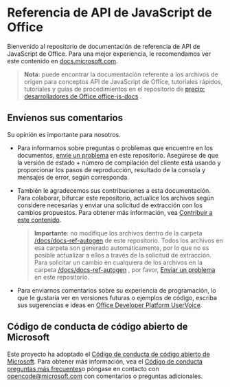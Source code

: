 # <a name="office-javascript-api-reference"></a>Referencia de API de JavaScript de Office

Bienvenido al repositorio de documentación de referencia de API de JavaScript de Office. Para una mejor experiencia, le recomendamos ver este contenido en [docs.microsoft.com](https://docs.microsoft.com/javascript/api/overview/office?view=office-js).

> **Nota**: puede encontrar la documentación referente a los archivos de origen para conceptos API de JavaScript de Office, tutoriales rápidos, tutoriales y guías de procedimientos en el repositorio de [precio: desarrolladores de Office office-js-docs](https://github.com/OfficeDev/office-js-docs-pr) .

## <a name="give-us-your-feedback"></a>Envíenos sus comentarios

Su opinión es importante para nosotros. 

* Para informarnos sobre preguntas o problemas que encuentre en los documentos, [envíe un problema](https://github.com/OfficeDev/office-js-docs-reference/issues) en este repositorio. Asegúrese de que la versión de estado + número de compilación del cliente está usando y proporcionar los pasos de reproducción, resultado de la consola y mensajes de error, según corresponda. 

* También le agradecemos sus contribuciones a esta documentación. Para colaborar, bifurcar este repositorio, actualice los archivos según considere necesarias y enviar una solicitud de extracción con los cambios propuestos. Para obtener más información, vea [Contribuir a este contenido](Contributing.md). 

    > **Importante**: no modifique los archivos dentro de la carpeta [/docs/docs-ref-autogen](https://github.com/OfficeDev/office-js-docs-reference/tree/master/docs/docs-ref-autogen) de este repositorio. Todos los archivos en esa carpeta son generado automáticamente, por lo que no es posible actualizar a ellos a través de la solicitud de extracción. Para solicitar un cambio en cualquiera de los archivos en la carpeta [/docs/docs-ref-autogen](https://github.com/OfficeDev/office-js-docs-reference/tree/master/docs/docs-ref-autogen) , por favor, [Enviar un problema](https://github.com/OfficeDev/office-js-docs-reference/issues) en este repositorio.

* Para enviarnos comentarios sobre su experiencia de programación, lo que le gustaría ver en versiones futuras o ejemplos de código, escriba sus sugerencias e ideas en [Office Developer Platform UserVoice](https://officespdev.uservoice.com/).


## <a name="microsoft-open-source-code-of-conduct"></a>Código de conducta de código abierto de Microsoft

Este proyecto ha adoptado el [Código de conducta de código abierto de Microsoft](https://opensource.microsoft.com/codeofconduct/).
Para obtener más información, vea el [Código de conducta preguntas más frecuentes](https://opensource.microsoft.com/codeofconduct/faq/)o póngase en contacto con [opencode@microsoft.com](mailto:opencode@microsoft.com) con comentarios o preguntas adicionales.

